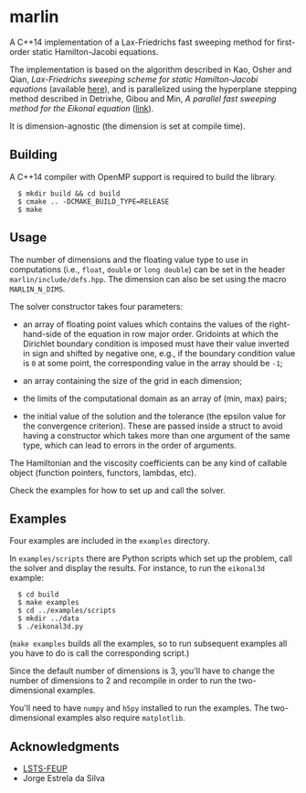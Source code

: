 marlin
===

A C++14 implementation of a Lax-Friedrichs fast sweeping method for first-order
static Hamilton-Jacobi equations.

The implementation is based on the algorithm described in Kao, Osher and Qian,
_Lax-Friedrichs sweeping scheme for static Hamilton-Jacobi equations_ (available
[here](https://doi.org/10.1016/j.jcp.2003.11.007)),
and is parallelized using the hyperplane stepping method described in Detrixhe,
Gibou and Min, _A parallel fast sweeping method for the Eikonal
equation_ ([link](https://doi.org/10.1016/j.jcp.2012.11.042)).

It is dimension-agnostic (the dimension is set at compile time).

Building
---

A C++14 compiler with OpenMP support is required to build the library.

```shell
  $ mkdir build && cd build
  $ cmake .. -DCMAKE_BUILD_TYPE=RELEASE
  $ make
```

Usage
---

The number of dimensions and the floating value type to use in computations
(i.e., `float`, `double` or `long double`) can be set in the header
`marlin/include/defs.hpp`.
The dimension can also be set using the macro `MARLIN_N_DIMS`.

The solver constructor takes four parameters:

- an array of floating point values which contains the values of the
  right-hand-side of the equation in row major order.
  Gridoints at which the Dirichlet boundary condition is imposed must have their
  value inverted in sign and shifted by negative one, e.g., if the boundary
  condition value is `0` at some point, the corresponding value in the array
  should be `-1`;

- an array containing the size of the grid in each dimension;

- the limits of the computational domain as an array of (min, max) pairs;

- the initial value of the solution and the tolerance (the epsilon value for the
  convergence criterion).
  These are passed inside a struct to avoid having a constructor which takes
  more than one argument of the same type, which can lead to errors in the order
  of arguments.

The Hamiltonian and the viscosity coefficients can be any kind of callable
object (function pointers, functors, lambdas, etc).

Check the examples for how to set up and call the solver.

Examples
---

Four examples are included in the `examples` directory.

In `examples/scripts` there are Python scripts which set up the problem, call
the solver and display the results.
For instance, to run the `eikonal3d` example:

```shell
  $ cd build
  $ make examples
  $ cd ../examples/scripts
  $ mkdir ../data
  $ ./eikonal3d.py
```

(`make examples` builds all the examples, so to run subsequent examples all you
have to do is call the corresponding script.)

Since the default number of dimensions is 3, you'll have to change the number of
dimensions to 2 and recompile in order to run the two-dimensional examples.

You'll need to have `numpy` and `h5py` installed to run the examples.
The two-dimensional examples also require `matplotlib`.

Acknowledgments
---

* [LSTS-FEUP](https://lsts.pt)
* Jorge Estrela da Silva
